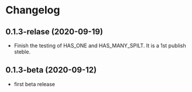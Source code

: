 Changelog
=========

## 0.1.3-relase (2020-09-19)

 * Finish the testing of HAS_ONE and HAS_MANY_SPILT. It is a 1st publish steble.


## 0.1.3-beta (2020-09-12)

 * first beta release

